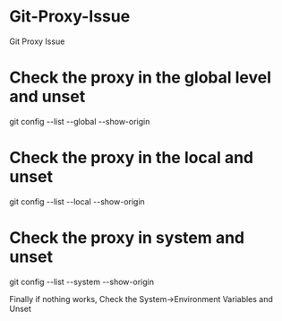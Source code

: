 # Git-Proxy-Issue
Git Proxy Issue

# Check the proxy in the global level and unset
git config --list --global --show-origin

# Check the proxy in the local and unset
git config --list --local --show-origin

# Check the proxy in system and unset
git config --list --system --show-origin

Finally if nothing works, Check the System->Environment Variables and Unset
